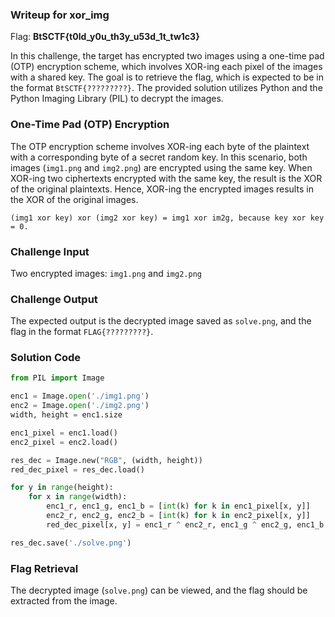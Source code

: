 ### Writeup for xor_img

Flag: **BtSCTF{t0ld_y0u_th3y_u53d_1t_tw1c3}**

In this challenge, the target has encrypted two images using a one-time pad (OTP) encryption scheme, which involves XOR-ing each pixel of the images with a shared key. The goal is to retrieve the flag, which is expected to be in the format `BtSCTF{?????????}`. The provided solution utilizes Python and the Python Imaging Library (PIL) to decrypt the images.

### One-Time Pad (OTP) Encryption
The OTP encryption scheme involves XOR-ing each byte of the plaintext with a corresponding byte of a secret random key. In this scenario, both images (`img1.png` and `img2.png`) are encrypted using the same key. When XOR-ing two ciphertexts encrypted with the same key, the result is the XOR of the original plaintexts. Hence, XOR-ing the encrypted images results in the XOR of the original images.

```
(img1 xor key) xor (img2 xor key) = img1 xor im2g, because key xor key = 0.
```

### Challenge Input
Two encrypted images: `img1.png` and `img2.png`
 
### Challenge Output
The expected output is the decrypted image saved as `solve.png`, and the flag in the format `FLAG{?????????}`.

### Solution Code
```python
from PIL import Image

enc1 = Image.open('./img1.png')
enc2 = Image.open('./img2.png')
width, height = enc1.size

enc1_pixel = enc1.load()
enc2_pixel = enc2.load()

res_dec = Image.new("RGB", (width, height))
red_dec_pixel = res_dec.load()

for y in range(height):
    for x in range(width):
        enc1_r, enc1_g, enc1_b = [int(k) for k in enc1_pixel[x, y]]
        enc2_r, enc2_g, enc2_b = [int(k) for k in enc2_pixel[x, y]]
        red_dec_pixel[x, y] = enc1_r ^ enc2_r, enc1_g ^ enc2_g, enc1_b ^ enc2_b

res_dec.save('./solve.png')
```

### Flag Retrieval
The decrypted image (`solve.png`) can be viewed, and the flag should be extracted from the image.
